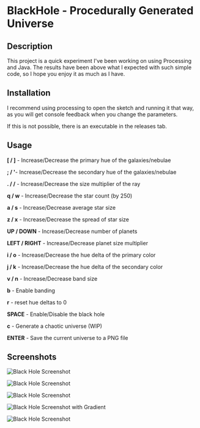 # BlackHole - Procedurally Generated Universe

## Description

This project is a quick experiment I've been working on using Processing and Java. The results have been above what I expected with such simple code, so I hope you enjoy it as much as I have.

## Installation

I recommend using processing to open the sketch and running it that way, as you will get console feedback when you change the parameters.

If this is not possible, there is an executable in the releases tab.


## Usage

**[ / ]** - Increase/Decrease the primary hue of the galaxies/nebulae


**; / '**- Increase/Decrease the secondary hue of the galaxies/nebulae


**. / /** - Increase/Decrease the size multiplier of the ray


**q / w** - Increase/Decrease the star count (by 250)


**a / s** - Increase/Decrease average star size


**z / x** - Increase/Decrease the spread of star size


**UP / DOWN** - Increase/Decrease number of planets


**LEFT / RIGHT** - Increase/Decrease planet size multiplier


**i / o** - Increase/Decrease the hue delta of the primary color


**j / k** - Increase/Decrease the hue delta of the secondary color


**v / n** - Increase/Decrease band size


**b** - Enable banding


**r** - reset hue deltas to 0


**SPACE** - Enable/Disable the black hole


**c** - Generate a chaotic universe (WIP) 


**ENTER** - Save the current universe to a PNG file

## Screenshots

![Black Hole Screenshot](https://i.postimg.cc/FRcH1jNF/universe-6239-0012.png)


![Black Hole Screenshot](https://i.postimg.cc/pT4grwyF/blue1.png)


![Black Hole Screenshot](https://i.postimg.cc/4N7GTyD4/space2.png)


![Black Hole Screenshot with Gradient](https://i.postimg.cc/PqB4wTzT/universe-5106-0007.png)


![Black Hole Screenshot](https://i.postimg.cc/ncyJVZx4/space4.png)
